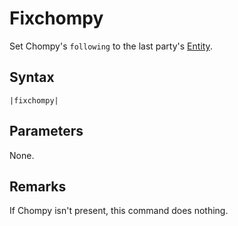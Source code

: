 # Fixchompy

Set Chompy's `following` to the last party's [Entity](../../../Data%20format/Entity.md).

## Syntax

````
|fixchompy|
````

## Parameters

None.

## Remarks

If Chompy isn't present, this command does nothing.
